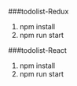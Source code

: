 ###todolist-Redux
1. npm install
2. npm run start

###todolist-React
1. npm install
2. npm run start

